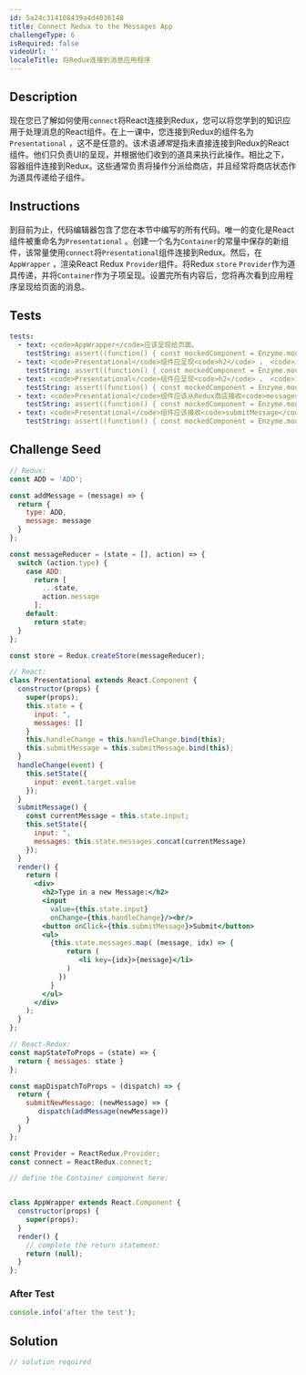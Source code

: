 ```yaml
---
id: 5a24c314108439a4d4036148
title: Connect Redux to the Messages App
challengeType: 6
isRequired: false
videoUrl: ''
localeTitle: 将Redux连接到消息应用程序
---
```


## Description
<section id="description">现在您已了解如何使用<code>connect</code>将React连接到Redux，您可以将您学到的知识应用于处理消息的React组件。在上一课中，您连接到Redux的组件名为<code>Presentational</code> ，这不是任意的。该术语<i>通常</i>是指未直接连接到Redux的React组件。他们只负责UI的呈现，并根据他们收到的道具来执行此操作。相比之下，容器组件连接到Redux。这些通常负责将操作分派给商店，并且经常将商店状态作为道具传递给子组件。 </section>

## Instructions
<section id="instructions">到目前为止，代码编辑器包含了您在本节中编写的所有代码。唯一的变化是React组件被重命名为<code>Presentational</code> 。创建一个名为<code>Container</code>的常量中保存的新组件，该常量使用<code>connect</code>将<code>Presentational</code>组件连接到Redux。然后，在<code>AppWrapper</code> ，渲染React Redux <code>Provider</code>组件。将Redux <code>store</code> <code>Provider</code>作为道具传递，并将<code>Container</code>作为子项呈现。设置完所有内容后，您将再次看到应用程序呈现给页面的消息。 </section>

## Tests
<section id='tests'>

```yml
tests:
  - text: <code>AppWrapper</code>应该呈现给页面。
    testString: assert((function() { const mockedComponent = Enzyme.mount(React.createElement(AppWrapper)); return mockedComponent.find('AppWrapper').length === 1; })(), 'The <code>AppWrapper</code> should render to the page.');
  - text: <code>Presentational</code>组件应呈现<code>h2</code> ， <code>input</code> ， <code>button</code>和<code>ul</code>元素。
    testString: assert((function() { const mockedComponent = Enzyme.mount(React.createElement(AppWrapper)); return mockedComponent.find('Presentational').length === 1; })(), 'The <code>Presentational</code> component should render an <code>h2</code>, <code>input</code>, <code>button</code>, and <code>ul</code> elements.');
  - text: <code>Presentational</code>组件应呈现<code>h2</code> ， <code>input</code> ， <code>button</code>和<code>ul</code>元素。
    testString: assert((function() { const mockedComponent = Enzyme.mount(React.createElement(AppWrapper)); const PresentationalComponent = mockedComponent.find('Presentational'); return ( PresentationalComponent.find('div').length === 1 && PresentationalComponent.find('h2').length === 1 && PresentationalComponent.find('button').length === 1 && PresentationalComponent.find('ul').length === 1 ); })(), 'The <code>Presentational</code> component should render an <code>h2</code>, <code>input</code>, <code>button</code>, and <code>ul</code> elements.');
  - text: <code>Presentational</code>组件应该从Redux商店接收<code>messages</code>作为道具。
    testString: assert((function() { const mockedComponent = Enzyme.mount(React.createElement(AppWrapper)); const PresentationalComponent = mockedComponent.find('Presentational'); const props = PresentationalComponent.props(); return Array.isArray(props.messages); })(), 'The <code>Presentational</code> component should receive <code>messages</code> from the Redux store as a prop.');
  - text: <code>Presentational</code>组件应该接收<code>submitMessage</code>操作创建者作为prop。
    testString: assert((function() { const mockedComponent = Enzyme.mount(React.createElement(AppWrapper)); const PresentationalComponent = mockedComponent.find('Presentational'); const props = PresentationalComponent.props(); return typeof props.submitNewMessage === 'function'; })(), 'The <code>Presentational</code> component should receive the <code>submitMessage</code> action creator as a prop.');

```

</section>

## Challenge Seed
<section id='challengeSeed'>

<div id='jsx-seed'>

```jsx
// Redux:
const ADD = 'ADD';

const addMessage = (message) => {
  return {
    type: ADD,
    message: message
  }
};

const messageReducer = (state = [], action) => {
  switch (action.type) {
    case ADD:
      return [
        ...state,
        action.message
      ];
    default:
      return state;
  }
};

const store = Redux.createStore(messageReducer);

// React:
class Presentational extends React.Component {
  constructor(props) {
    super(props);
    this.state = {
      input: ",
      messages: []
    }
    this.handleChange = this.handleChange.bind(this);
    this.submitMessage = this.submitMessage.bind(this);
  }
  handleChange(event) {
    this.setState({
      input: event.target.value
    });
  }
  submitMessage() {
    const currentMessage = this.state.input;
    this.setState({
      input: ",
      messages: this.state.messages.concat(currentMessage)
    });
  }
  render() {
    return (
      <div>
        <h2>Type in a new Message:</h2>
        <input
          value={this.state.input}
          onChange={this.handleChange}/><br/>
        <button onClick={this.submitMessage}>Submit</button>
        <ul>
          {this.state.messages.map( (message, idx) => {
              return (
                 <li key={idx}>{message}</li>
              )
            })
          }
        </ul>
      </div>
    );
  }
};

// React-Redux:
const mapStateToProps = (state) => {
  return { messages: state }
};

const mapDispatchToProps = (dispatch) => {
  return {
    submitNewMessage: (newMessage) => {
       dispatch(addMessage(newMessage))
    }
  }
};

const Provider = ReactRedux.Provider;
const connect = ReactRedux.connect;

// define the Container component here:


class AppWrapper extends React.Component {
  constructor(props) {
    super(props);
  }
  render() {
    // complete the return statement:
    return (null);
  }
};

```

</div>


### After Test
<div id='jsx-teardown'>

```js
console.info('after the test');
```

</div>

</section>

## Solution
<section id='solution'>

```js
// solution required
```
</section>
